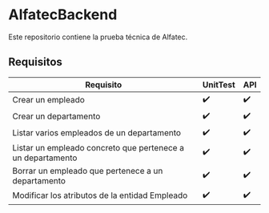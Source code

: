# AlfatecBackend #

Este repositorio contiene la prueba técnica de Alfatec. 

## Requisitos ##

Requisito                                                   | UnitTest           | API
------------------------------------------------------------|--------------------|--------------------
Crear un empleado                                           | :heavy_check_mark: | :heavy_check_mark:
Crear un departamento                                       | :heavy_check_mark: | :heavy_check_mark:
Listar varios empleados de un departamento                  | :heavy_check_mark: | :heavy_check_mark:
Listar un empleado concreto que pertenece a un departamento | :heavy_check_mark: | :heavy_check_mark:
Borrar un empleado que pertenece a un departamento          | :heavy_check_mark: | :heavy_check_mark:
Modificar los atributos de la entidad Empleado              | :heavy_check_mark: | :heavy_check_mark:

